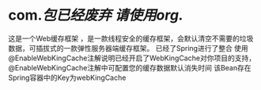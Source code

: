 # 
# com.*包已经废弃 请使用org.*
这是一个Web缓存框架 ，是一款线程安全的缓存框架，会默认清空不需要的垃圾数据，可插拔式的一款弹性服务器端缓存框架。
已经了Spring进行了整合
使用 @EnableWebKingCache注解说明已经开启了WebKingCache对你项目的支持，@EnableWebKingCache注解中可配置您的缓存数据默认消失时间
该Bean存在Spring容器中的Key为webKingCache

